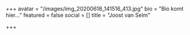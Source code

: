 +++
avatar = "/images/img_20200618_141516_413.jpg"
bio = "Bio komt hier..."
featured = false
social = []
title = "Joost van Selm"

+++
